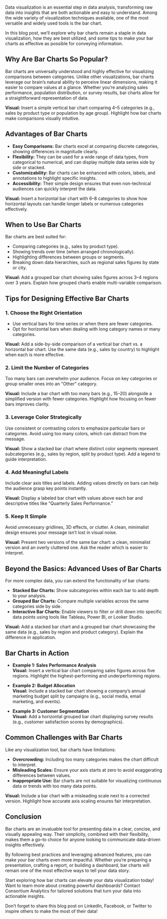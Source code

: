 Data visualization is an essential step in data analysis, transforming raw data into insights that are both actionable and easy to understand. Among the wide variety of visualization techniques available, one of the most versatile and widely used tools is the bar chart.

In this blog post, we’ll explore why bar charts remain a staple in data visualization, how they are best utilized, and some tips to make your bar charts as effective as possible for conveying information.

## Why Are Bar Charts So Popular?

Bar charts are universally understood and highly effective for visualizing comparisons between categories. Unlike other visualizations, bar charts leverage our brain’s natural ability to perceive linear dimensions, making it easier to compare values at a glance. Whether you’re analyzing sales performance, population distribution, or survey results, bar charts allow for a straightforward representation of data.

**Visual:** Insert a simple vertical bar chart comparing 4–5 categories (e.g., sales by product type or population by age group). Highlight how bar charts make comparisons visually intuitive.

## Advantages of Bar Charts

- **Easy Comparisons:** Bar charts excel at comparing discrete categories, showing differences in magnitude clearly.
- **Flexibility:** They can be used for a wide range of data types, from categorical to numerical, and can display multiple data series side by side or stacked.
- **Customizability:** Bar charts can be enhanced with colors, labels, and annotations to highlight specific insights.
- **Accessibility:** Their simple design ensures that even non-technical audiences can quickly interpret the data.

**Visual:** Insert a horizontal bar chart with 6–8 categories to show how horizontal layouts can handle longer labels or numerous categories effectively.

## When to Use Bar Charts

Bar charts are best suited for:

- Comparing categories (e.g., sales by product type).
- Showing trends over time (when arranged chronologically).
- Highlighting differences between groups or segments.
- Breaking down data hierarchies, such as regional sales figures by state or city.

**Visual:** Add a grouped bar chart showing sales figures across 3–4 regions over 3 years. Explain how grouped charts enable multi-variable comparison.

## Tips for Designing Effective Bar Charts

### 1. Choose the Right Orientation

- Use vertical bars for time series or when there are fewer categories.
- Opt for horizontal bars when dealing with long category names or many categories.

**Visual:** Add a side-by-side comparison of a vertical bar chart vs. a horizontal bar chart. Use the same data (e.g., sales by country) to highlight when each is more effective.

### 2. Limit the Number of Categories

Too many bars can overwhelm your audience. Focus on key categories or group smaller ones into an "Other" category.

**Visual:** Include a bar chart with too many bars (e.g., 15–20) alongside a simplified version with fewer categories. Highlight how focusing on fewer bars improves clarity.

### 3. Leverage Color Strategically

Use consistent or contrasting colors to emphasize particular bars or categories. Avoid using too many colors, which can distract from the message.

**Visual:** Show a stacked bar chart where distinct color segments represent subcategories (e.g., sales by region, split by product type). Add a legend to guide interpretation.

### 4. Add Meaningful Labels

Include clear axis titles and labels. Adding values directly on bars can help the audience grasp key points instantly.

**Visual:** Display a labeled bar chart with values above each bar and descriptive titles like “Quarterly Sales Performance.”

### 5. Keep It Simple

Avoid unnecessary gridlines, 3D effects, or clutter. A clean, minimalist design ensures your message isn’t lost in visual noise.

**Visual:** Present two versions of the same bar chart: a clean, minimalist version and an overly cluttered one. Ask the reader which is easier to interpret.

## Beyond the Basics: Advanced Uses of Bar Charts

For more complex data, you can extend the functionality of bar charts:

- **Stacked Bar Charts:** Show subcategories within each bar to add depth to your analysis.
- **Grouped Bar Charts:** Compare multiple variables across the same categories side by side.
- **Interactive Bar Charts:** Enable viewers to filter or drill down into specific data points using tools like Tableau, Power BI, or Looker Studio.

**Visual:** Add a stacked bar chart and a grouped bar chart showcasing the same data (e.g., sales by region and product category). Explain the difference in application.

## Bar Charts in Action

- **Example 1: Sales Performance Analysis**  
  **Visual:** Insert a vertical bar chart comparing sales figures across five regions. Highlight the highest-performing and underperforming regions.

- **Example 2: Budget Allocation**  
  **Visual:** Include a stacked bar chart showing a company’s annual marketing budget split by campaigns (e.g., social media, email marketing, and events).

- **Example 3: Customer Segmentation**  
  **Visual:** Add a horizontal grouped bar chart displaying survey results (e.g., customer satisfaction scores by demographics).

## Common Challenges with Bar Charts

Like any visualization tool, bar charts have limitations:

- **Overcrowding:** Including too many categories makes the chart difficult to interpret.
- **Misleading Scales:** Ensure your axis starts at zero to avoid exaggerating differences between values.
- **Inappropriate Use:** Bar charts are not suitable for visualizing continuous data or trends with too many data points.

**Visual:** Include a bar chart with a misleading scale next to a corrected version. Highlight how accurate axis scaling ensures fair interpretation.

## Conclusion

Bar charts are an invaluable tool for presenting data in a clear, concise, and visually appealing way. Their simplicity, combined with their flexibility, makes them a go-to choice for anyone looking to communicate data-driven insights effectively.

By following best practices and leveraging advanced features, you can make your bar charts even more impactful. Whether you’re preparing a presentation, crafting a report, or building a dashboard, bar charts will remain one of the most effective ways to tell your data story.

Start exploring how bar charts can elevate your data visualization today! Want to learn more about creating powerful dashboards? Contact Consortium Analytics for tailored solutions that turn your data into actionable insights.

Don’t forget to share this blog post on LinkedIn, Facebook, or Twitter to inspire others to make the most of their data!
